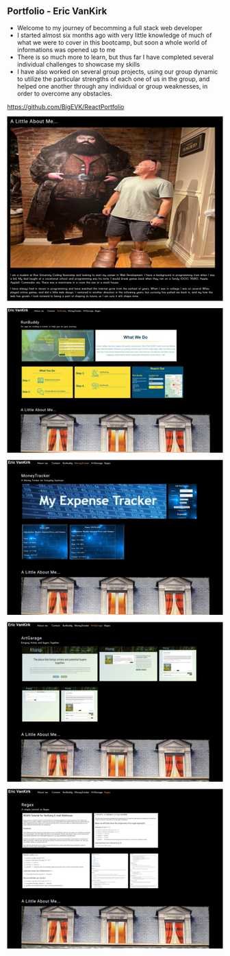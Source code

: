 ## Portfolio - Eric VanKirk

- Welcome to my journey of becomming a full stack web developer
- I started almost six months ago with very little knowledge of much of what we were to cover in this bootcamp, but soon a whole world of informations was opened up to me
- There is so much more to learn, but thus far I have completed several individual challenges to showcase my skills
- I have also worked on several group projects, using our group dynamic to utilize the particular strengths of each one of us in the group, and helped one another through any individual or group weaknesses, in order to overcome any obstacles.


https://github.com/BigEVK/ReactPortfolio

![Login](src/assets/images/AboutMe.jpg)


![Login](src/assets/images/mainPage.jpg)

![Login](src/assets/images/moneyTracker.jpg)

![Login](src/assets/images/artGarage.jpg)

![Login](src/assets/images/regexTutorial.jpg)

